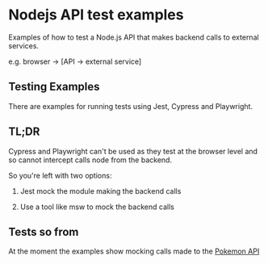 # Nodejs API test examples

Examples of how to test a Node.js API that makes backend calls to external services.

e.g. browser -> [API -> external service]

## Testing Examples

There are examples for running tests using Jest, Cypress and Playwright.

## TL;DR

Cypress and Playwright can't be used as they test at the browser level and so cannot intercept calls node from the backend.

So you're left with two options:

1. Jest mock the module making the backend calls

2. Use a tool like msw to mock the backend calls

## Tests so from

At the moment the examples show mocking calls made to the [Pokemon API](https://pokeapi.co/)